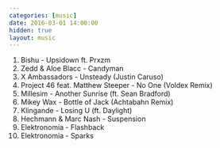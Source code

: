 ```yaml
---
categories: [music]
date: 2016-03-01 14:00:00
hidden: true
layout: music
---
```


1. Bishu - Upsidown ft. Prxzm
2. Zedd & Aloe Blacc - Candyman
3. X Ambassadors - Unsteady (Justin Caruso)
4. Project 46 feat. Matthew Steeper - No One (Voldex Remix)
5. Millesim - Another Sunrise (ft. Sean Bradford)
6. Mikey Wax - Bottle of Jack (Achtabahn Remix)
7. Klingande - Losing U (ft. Daylight)
8. Hechmann & Marc Nash - Suspension
9. Elektronomia - Flashback
10. Elektronomia - Sparks